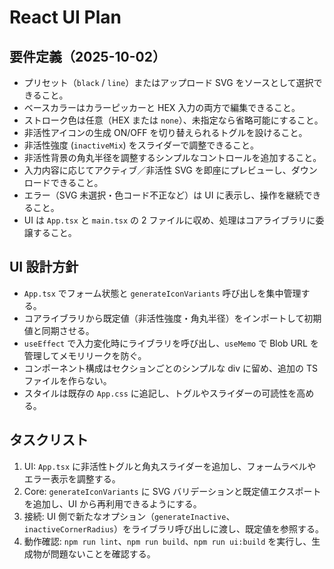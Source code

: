 # React UI Plan

## 要件定義（2025-10-02）
- プリセット（`black` / `line`）またはアップロード SVG をソースとして選択できること。
- ベースカラーはカラーピッカーと HEX 入力の両方で編集できること。
- ストローク色は任意（HEX または `none`）、未指定なら省略可能にすること。
- 非活性アイコンの生成 ON/OFF を切り替えられるトグルを設けること。
- 非活性強度 (`inactiveMix`) をスライダーで調整できること。
- 非活性背景の角丸半径を調整するシンプルなコントロールを追加すること。
- 入力内容に応じてアクティブ／非活性 SVG を即座にプレビューし、ダウンロードできること。
- エラー（SVG 未選択・色コード不正など）は UI に表示し、操作を継続できること。
- UI は `App.tsx` と `main.tsx` の 2 ファイルに収め、処理はコアライブラリに委譲すること。

## UI 設計方針
- `App.tsx` でフォーム状態と `generateIconVariants` 呼び出しを集中管理する。
- コアライブラリから既定値（非活性強度・角丸半径）をインポートして初期値と同期させる。
- `useEffect` で入力変化時にライブラリを呼び出し、`useMemo` で Blob URL を管理してメモリリークを防ぐ。
- コンポーネント構成はセクションごとのシンプルな div に留め、追加の TS ファイルを作らない。
- スタイルは既存の `App.css` に追記し、トグルやスライダーの可読性を高める。

## タスクリスト
1. UI: `App.tsx` に非活性トグルと角丸スライダーを追加し、フォームラベルやエラー表示を調整する。
2. Core: `generateIconVariants` に SVG バリデーションと既定値エクスポートを追加し、UI から再利用できるようにする。
3. 接続: UI 側で新たなオプション（`generateInactive`、`inactiveCornerRadius`）をライブラリ呼び出しに渡し、既定値を参照する。
4. 動作確認: `npm run lint`、`npm run build`、`npm run ui:build` を実行し、生成物が問題ないことを確認する。
